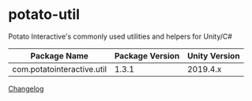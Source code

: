 # potato-util
Potato Interactive's commonly used utilities and helpers for Unity/C#

| Package Name | Package Version | Unity Version |
|-----|-----|-----|
| com.potatointeractive.util | 1.3.1 | 2019.4.x |

[Changelog](CHANGELOG.md)